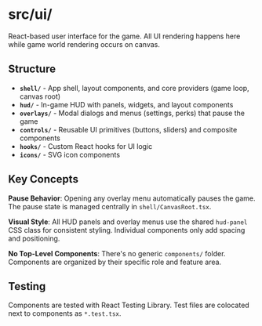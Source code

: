 # src/ui/

React-based user interface for the game. All UI rendering happens here while game world rendering occurs on canvas.

## Structure

- **`shell/`** - App shell, layout components, and core providers (game loop, canvas root)
- **`hud/`** - In-game HUD with panels, widgets, and layout components
- **`overlays/`** - Modal dialogs and menus (settings, perks) that pause the game
- **`controls/`** - Reusable UI primitives (buttons, sliders) and composite components
- **`hooks/`** - Custom React hooks for UI logic
- **`icons/`** - SVG icon components

## Key Concepts

**Pause Behavior**: Opening any overlay menu automatically pauses the game. The pause state is managed centrally in `shell/CanvasRoot.tsx`.

**Visual Style**: All HUD panels and overlay menus use the shared `hud-panel` CSS class for consistent styling. Individual components only add spacing and positioning.

**No Top-Level Components**: There's no generic `components/` folder. Components are organized by their specific role and feature area.

## Testing

Components are tested with React Testing Library. Test files are colocated next to components as `*.test.tsx`.
